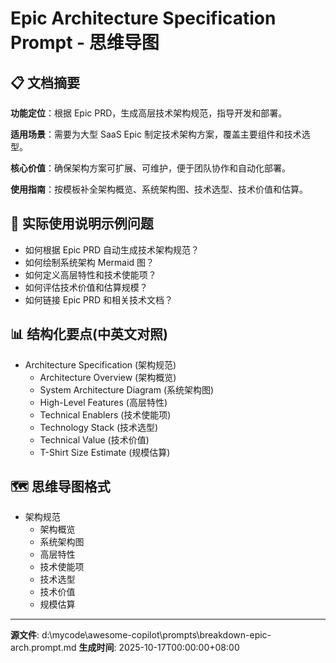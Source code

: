 # Epic Architecture Specification Prompt - 思维导图

## 📋 文档摘要

**功能定位**：根据 Epic PRD，生成高层技术架构规范，指导开发和部署。

**适用场景**：需要为大型 SaaS Epic 制定技术架构方案，覆盖主要组件和技术选型。

**核心价值**：确保架构方案可扩展、可维护，便于团队协作和自动化部署。

**使用指南**：按模板补全架构概览、系统架构图、技术选型、技术价值和估算。

## 🎯 实际使用说明示例问题

- 如何根据 Epic PRD 自动生成技术架构规范？
- 如何绘制系统架构 Mermaid 图？
- 如何定义高层特性和技术使能项？
- 如何评估技术价值和估算规模？
- 如何链接 Epic PRD 和相关技术文档？

## 📊 结构化要点(中英文对照)

- Architecture Specification (架构规范)
  - Architecture Overview (架构概览)
  - System Architecture Diagram (系统架构图)
  - High-Level Features (高层特性)
  - Technical Enablers (技术使能项)
  - Technology Stack (技术选型)
  - Technical Value (技术价值)
  - T-Shirt Size Estimate (规模估算)

## 🗺️ 思维导图格式

- 架构规范
  - 架构概览
  - 系统架构图
  - 高层特性
  - 技术使能项
  - 技术选型
  - 技术价值
  - 规模估算

---
**源文件**: d:\mycode\awesome-copilot\prompts\breakdown-epic-arch.prompt.md
**生成时间**: 2025-10-17T00:00:00+08:00
